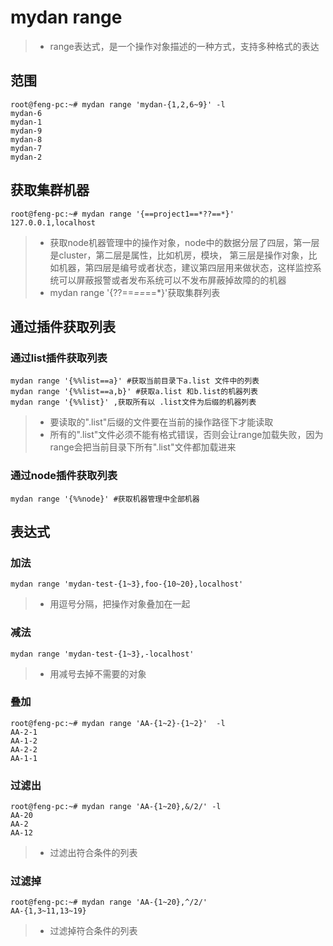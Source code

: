 # mydan range

> * range表达式，是一个操作对象描述的一种方式，支持多种格式的表达

## 范围
```
root@feng-pc:~# mydan range 'mydan-{1,2,6~9}' -l
mydan-6
mydan-1
mydan-9
mydan-8
mydan-7
mydan-2
```

## 获取集群机器
```
root@feng-pc:~# mydan range '{==project1==*??==*}'
127.0.0.1,localhost
```

> * 获取node机器管理中的操作对象，node中的数据分层了四层，第一层是cluster，第二层是属性，比如机房，模块， 第三层是操作对象，比如机器，第四层是编号或者状态，建议第四层用来做状态，这样监控系统可以屏蔽报警或者发布系统可以不发布屏蔽掉故障的的机器
> * mydan range '{??==*==*==*}'获取集群列表

## 通过插件获取列表

### 通过list插件获取列表
```
mydan range '{%%list==a}' #获取当前目录下a.list 文件中的列表
mydan range '{%%list==a,b}' #获取a.list 和b.list的机器列表
mydan range '{%%list}' ,获取所有以 .list文件为后缀的机器列表
```
> * 要读取的".list"后缀的文件要在当前的操作路径下才能读取
> * 所有的".list"文件必须不能有格式错误，否则会让range加载失败，因为range会把当前目录下所有".list"文件都加载进来

### 通过node插件获取列表
```
mydan range '{%%node}' #获取机器管理中全部机器
```

## 表达式

### 加法
```
mydan range 'mydan-test-{1~3},foo-{10~20},localhost'
```
> * 用逗号分隔，把操作对象叠加在一起

### 减法
```
mydan range 'mydan-test-{1~3},-localhost'
```
> * 用减号去掉不需要的对象

### 叠加
```
root@feng-pc:~# mydan range 'AA-{1~2}-{1~2}'  -l
AA-2-1
AA-1-2
AA-2-2
AA-1-1
```

### 过滤出
```
root@feng-pc:~# mydan range 'AA-{1~20},&/2/' -l
AA-20
AA-2
AA-12
```
> * 过滤出符合条件的列表

### 过滤掉
```
root@feng-pc:~# mydan range 'AA-{1~20},^/2/'
AA-{1,3~11,13~19}
```
> * 过滤掉符合条件的列表
